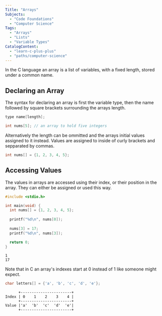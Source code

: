 ```yaml
---
Title: "Arrays"
Subjects:
  - "Code Foundations"
  - "Computer Science"
Tags:
  - "Arrays"
  - "Lists"
  - "Variable Types"
CatalogContent:
  - "learn-c-plus-plus"
  - "paths/computer-science"
---
```


In the C language an array is a list of variables, with a fixed length, stored under a common name.  

## Declaring an Array

The syntax for declaring an array is first the variable type, then the name followed by square brackets surrounding the arrays length.
```c
type name[length];
```
```c
int nums[5]; // an array to hold five integers
```

Alternatively the length can be ommitted and the arrays initial values assigned to it instead. Values are assigned to inside of curly brackets and sepparated by commas.

```c
int nums[] = {1, 2, 3, 4, 5};
```

## Accessing Values

The values in arrays are accessed using their index, or their position in the array. They can either be assigned or used this way.

```c
#include <stdio.h>

int main(void) {
  int nums[] = {1, 2, 3, 4, 5};
  
  printf("%d\n", nums[0]);
  
  nums[3] = 17;
  printf("%d\n", nums[3]);

  return 0;
}
```

```pseudo
1
17
```

Note that in C an array's indexes start at 0 instead of 1 like someone might expect.

```c
char letters[] = {'a', 'b', 'c', 'd', 'e'}; 
```
```pseudo
      +-----------------------+
Index | 0    1    2    3    4 |
      +-----------------------+
Value |'a'  'b'  'c'  'd'  'e'|
      +-----------------------+
```
